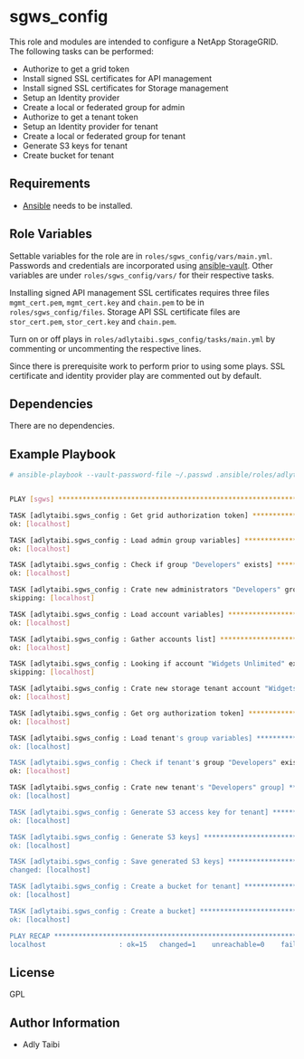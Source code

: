 sgws_config
===========

This role and modules are intended to configure a NetApp StorageGRID. The following tasks can be performed:

- Authorize to get a grid token
- Install signed SSL certificates for API management
- Install signed SSL certificates for Storage management
- Setup an Identity provider
- Create a local or federated group for admin
- Authorize to get a tenant token
- Setup an Identity provider for tenant
- Create a local or federated group for tenant
- Generate S3 keys for tenant
- Create bucket for tenant

Requirements
------------

- [Ansible](https://docs.ansible.com/ansible/latest/installation_guide/intro_installation.html) needs to be installed.

Role Variables
--------------

Settable variables for the role are in `roles/sgws_config/vars/main.yml`. Passwords and credentials are incorporated using [ansible-vault](https://docs.ansible.com/ansible/latest/cli/ansible-vault.html). Other variables are under `roles/sgws_config/vars/` for their respective tasks.

Installing signed API management SSL certificates requires three files `mgmt_cert.pem`, `mgmt_cert.key` and `chain.pem` to be in `roles/sgws_config/files`. Storage API SSL certificate files are `stor_cert.pem`, `stor_cert.key` and `chain.pem`.

Turn on or off plays in `roles/adlytaibi.sgws_config/tasks/main.yml` by commenting or uncommenting the respective lines.

Since there is prerequisite work to perform prior to using some plays. SSL certificate and identity provider play are commented out by default.

Dependencies
------------

There are no dependencies.

Example Playbook
----------------

```bash
# ansible-playbook --vault-password-file ~/.passwd .ansible/roles/adlytaibi.sgws_config/sgws_config.yml


PLAY [sgws] **********************************************************************************************************************

TASK [adlytaibi.sgws_config : Get grid authorization token] **********************************************************************
ok: [localhost]

TASK [adlytaibi.sgws_config : Load admin group variables] ************************************************************************
ok: [localhost]

TASK [adlytaibi.sgws_config : Check if group "Developers" exists] ****************************************************************
ok: [localhost]

TASK [adlytaibi.sgws_config : Crate new administrators "Developers" group] *******************************************************
skipping: [localhost]

TASK [adlytaibi.sgws_config : Load account variables] ****************************************************************************
ok: [localhost]

TASK [adlytaibi.sgws_config : Gather accounts list] ******************************************************************************
ok: [localhost]

TASK [adlytaibi.sgws_config : Looking if account "Widgets Unlimited" exists] *****************************************************
skipping: [localhost]

TASK [adlytaibi.sgws_config : Crate new storage tenant account "Widgets Unlimited"] **********************************************
ok: [localhost]

TASK [adlytaibi.sgws_config : Get org authorization token] ***********************************************************************
ok: [localhost]

TASK [adlytaibi.sgws_config : Load tenant's group variables] *********************************************************************
ok: [localhost]

TASK [adlytaibi.sgws_config : Check if tenant's group "Developers" exists] *******************************************************
ok: [localhost]

TASK [adlytaibi.sgws_config : Crate new tenant's "Developers" group] *************************************************************
ok: [localhost]

TASK [adlytaibi.sgws_config : Generate S3 access key for tenant] *****************************************************************
ok: [localhost]

TASK [adlytaibi.sgws_config : Generate S3 keys] **********************************************************************************
ok: [localhost]

TASK [adlytaibi.sgws_config : Save generated S3 keys] ****************************************************************************
changed: [localhost]

TASK [adlytaibi.sgws_config : Create a bucket for tenant] ************************************************************************
ok: [localhost]

TASK [adlytaibi.sgws_config : Create a bucket] ***********************************************************************************
ok: [localhost]

PLAY RECAP ***********************************************************************************************************************
localhost                  : ok=15   changed=1    unreachable=0    failed=0    skipped=2    rescued=0    ignored=0

```

License
-------

GPL

Author Information
------------------

- Adly Taibi

